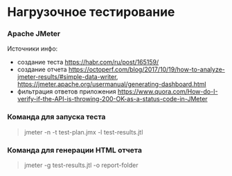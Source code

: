 # Нагрузочное тестирование

### Apache JMeter

Источники инфо:  
- создание теста https://habr.com/ru/post/165159/     
- создание отчета https://octoperf.com/blog/2017/10/19/how-to-analyze-jmeter-results/#simple-data-writer, https://jmeter.apache.org/usermanual/generating-dashboard.html  
- фильтрация ответов приложения https://www.quora.com/How-do-I-verify-if-the-API-is-throwing-200-OK-as-a-status-code-in-JMeter

### Команда для запуска теста
> jmeter -n -t test-plan.jmx -l test-results.jtl

### Команда для генерации HTML отчета
> jmeter -g test-results.jtl -o report-folder